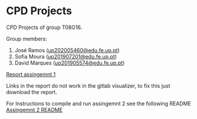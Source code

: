 # CPD Projects

CPD Projects of group T08G16.

Group members:

1. José Ramos (up202005460@edu.fe.up.pt)
2. Sofia Moura (up201907201@edu.fe.up.pt)
3. David Marques (up201905574@edu.fe.up.pt)

[Report assingemnt 1](/assign1/doc/CPD_report.pdf)

Links in the report do not work in the gitlab visualizer, to fix this just download the report.

For Instructions to compile and run assingemnt 2 see the following README<br>
[Assingemnt 2 README](/assign2/README.md)
